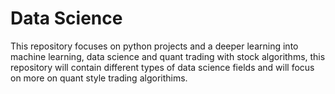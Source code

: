 # Data Science 
This repository focuses on python projects and a deeper learning into machine learning, data science and quant trading with stock algorithms, this repository will contain different types of data science fields and will focus on more on quant style trading algorithims.



